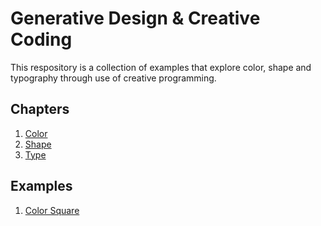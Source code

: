# Generative Design & Creative Coding

This respository is a collection of examples that explore color, shape and typography through use of creative programming.

## Chapters

1. [Color](01_Colors/)
2. [Shape](02_Shape/)
3. [Type](03_Typography/)

## Examples

1. [Color Square](01_Colors/01_colorSquare/build/)

